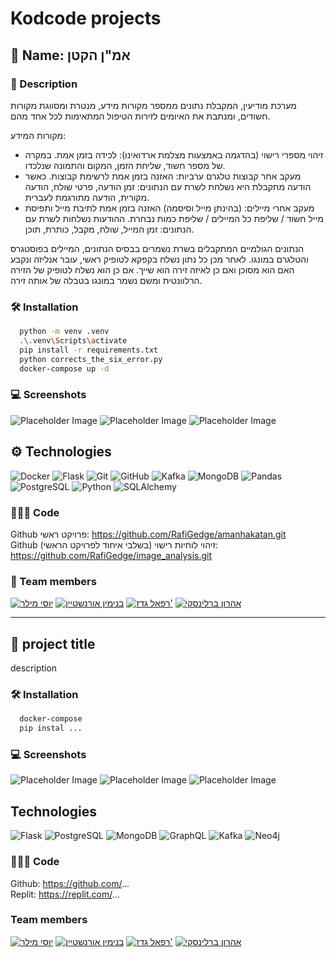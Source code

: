 # Kodcode projects


## 🚀 Name: אמ"ן הקטן

### 📝 Description
מערכת מודיעין, המקבלת נתונים ממספר מקורות מידע, מנטרת ומסווגת מקורות חשודים, ומנתבת את האיומים לזירות הטיפול המתאימות לכל אחד מהם.

מקורות המידע:

* זיהוי מספרי רישוי (בהדגמה באמצעות מצלמת ארדואינו): לכידה בזמן אמת. במקרה של מספר חשוד, שליחת הזמן, המקום והתמונה שנלכדו.
* מעקב אחר קבוצות טלגרם ערביות: האזנה בזמן אמת לרשימת קבוצות. כאשר הודעה מתקבלת היא נשלחת לשרת עם הנתונים: זמן הודעה, פרטי שולח, הודעה מקורית, הודעה מתורגמת לעברית.
* מעקב אחרי מיילים: (בהינתן מייל וסיסמה) האזנה בזמן אמת לתיבת מייל ותפיסת מייל חשוד / שליפת כל המיילים / שליפת כמות נבחרת. ההודעות נשלחות לשרת עם הנתונים: זמן המייל, שולח, מקבל, כותרת, תוכן.

הנתונים הגולמיים המתקבלים בשרת נשמרים בבסיס הנתונים, המיילים בפוסטגרס והטלגרם במונגו. לאחר מכן כל נתון נשלח בקפקא לטופיק ראשי, עובר אנליזה ונקבע האם הוא מסוכן ואם כן לאיזה זירה הוא שייך. אם כן הוא נשלח לטופיק של הזירה הרלוונטית ומשם נשמר במונגו בטבלה של אותה זירה.

### 🛠️ Installation
```bash
  python -m venv .venv
  .\.venv\Scripts\activate
  pip install -r requirements.txt
  python corrects_the_six_error.py
  docker-compose up -d
```

### 💻 Screenshots
![Placeholder Image](https://via.placeholder.com/150)
![Placeholder Image](https://via.placeholder.com/150)
![Placeholder Image](https://via.placeholder.com/150)

## ⚙️ Technologies
![Docker](https://img.shields.io/badge/Docker-20.10.8-blue?style=flat&logo=docker)
![Flask](https://img.shields.io/badge/Flask-2.0.2-lightgray?style=flat&logo=flask)
![Git](https://img.shields.io/badge/Git-2.34-orange?style=flat&logo=git)
![GitHub](https://img.shields.io/badge/GitHub-Enterprise-black?style=flat&logo=github)
![Kafka](https://img.shields.io/badge/Kafka-2.8.0-blue?style=flat&logo=apache-kafka)
![MongoDB](https://img.shields.io/badge/MongoDB-4.4.6-green?style=flat&logo=mongodb)
![Pandas](https://img.shields.io/badge/Pandas-1.3.3-purple?style=flat&logo=pandas)
![PostgreSQL](https://img.shields.io/badge/PostgreSQL-13.3-blue?style=flat&logo=postgresql)
![Python](https://img.shields.io/badge/Python-3.9-blue?style=flat&logo=python)
![SQLAlchemy](https://img.shields.io/badge/SQLAlchemy-1.4.23-red?style=flat&logo=sqlalchemy)

### 👨🏻‍💻 Code

Github פרויקט ראשי: https://github.com/RafiGedge/amanhakatan.git
<br />
Github זיהוי לוחיות רישוי (בשלבי איחוד לפרויקט הראשי): https://github.com/RafiGedge/image_analysis.git

### 👥 Team members
[<img src="https://images.weserv.nl/?url=avatars.githubusercontent.com/yosi-miller?v=4&h=50&w=50&fit=cover&mask=circle&maxage=7d" title="יוסי מילר" />](https://github.com/yosi-miller)
[<img src="https://images.weserv.nl/?url=avatars.githubusercontent.com/benioren1?v=4?&h=50&w=50&fit=cover&mask=circle&maxage=7d" title="בנימין אורנשטיין" />](https://github.com/benioren1)
[<img src="https://images.weserv.nl/?url=avatars.githubusercontent.com/RafiGedge?v=4?&h=50&w=50&fit=cover&mask=circle&maxage=7d" title="רפאל גדז'" />](https://github.com/RafiGedge)
[<img src="https://images.weserv.nl/?url=avatars.githubusercontent.com/deltaforce26?v=4?&h=50&w=50&fit=cover&mask=circle&maxage=7d" title="אהרון ברלינסקי" />](https://github.com/deltaforce26)

***

## 🚀 project title
description

### 🛠️ Installation
```bash
  docker-compose
  pip instal ...
```
### 💻 Screenshots
![Placeholder Image](https://via.placeholder.com/150)
![Placeholder Image](https://via.placeholder.com/150)
![Placeholder Image](https://via.placeholder.com/150)

## Technologies
[Python]: https://img.shields.io/badge/Python-3.9-blue?style=flat&logo=python
![Flask](https://img.shields.io/badge/Flask-2.0.2-lightgray?style=flat&logo=flask)
![PostgreSQL](https://img.shields.io/badge/PostgreSQL-13.3-blue?style=flat&logo=postgresql)
![MongoDB](https://img.shields.io/badge/MongoDB-4.4.6-green?style=flat&logo=mongodb)
![GraphQL](https://img.shields.io/badge/GraphQL-15.5.0-e10098?style=flat&logo=graphql)
![Kafka](https://img.shields.io/badge/Kafka-2.8.0-blue?style=flat&logo=apache-kafka)
![Neo4j](https://img.shields.io/badge/Neo4j-4.4.0-green?style=flat&logo=neo4j)

### 👨🏻‍💻 Code

Github: https://github.com/...
<br />
Replit: https://replit.com/...

### Team members
[<img src="https://images.weserv.nl/?url=avatars.githubusercontent.com/yosi-miller?v=4&h=50&w=50&fit=cover&mask=circle&maxage=7d" title="יוסי מילר" />](https://github.com/yosi-miller)
[<img src="https://images.weserv.nl/?url=avatars.githubusercontent.com/benioren1?v=4?&h=50&w=50&fit=cover&mask=circle&maxage=7d" title="בנימין אורנשטיין" />](https://github.com/benioren1)
[<img src="https://images.weserv.nl/?url=avatars.githubusercontent.com/RafiGedge?v=4?&h=50&w=50&fit=cover&mask=circle&maxage=7d" title="רפאל גדז'" />](https://github.com/RafiGedge)
[<img src="https://images.weserv.nl/?url=avatars.githubusercontent.com/deltaforce26?v=4?&h=50&w=50&fit=cover&mask=circle&maxage=7d" title="אהרון ברלינסקי" />](https://github.com/deltaforce26)
